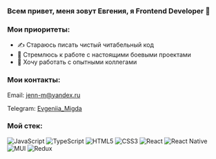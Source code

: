 ### Всем привет, меня зовут Евгения, я Frontend Developer 👋

### Мои приоритеты:
- ✍ Стараюсь писать чистый читабельный код
- 🎯 Стремлюсь к работе с настоящими боевыми проектами
- 💪 Хочу работать с опытными коллегами

### Мои контакты:
Email: jenn-m@yandex.ru

Telegram: [Evgeniia_Migda]( https://t.me/Evgeniia_Migda "Telegram channel")

### Мой стек:
![JavaScript](https://img.shields.io/badge/javascript-%23323330.svg?style=for-the-badge&logo=javascript&logoColor=%23F7DF1E)  ![TypeScript](https://img.shields.io/badge/typescript-%23007ACC.svg?style=for-the-badge&logo=typescript&logoColor=white)  ![HTML5](https://img.shields.io/badge/html5-%23E34F26.svg?style=for-the-badge&logo=html5&logoColor=white)  ![CSS3](https://img.shields.io/badge/css3-%231572B6.svg?style=for-the-badge&logo=css3&logoColor=white)  ![React](https://img.shields.io/badge/react-%2320232a.svg?style=for-the-badge&logo=react&logoColor=%2361DAFB)  ![React Native](https://img.shields.io/badge/react_native-%2320232a.svg?style=for-the-badge&logo=react&logoColor=%2361DAFB) ![MUI](https://img.shields.io/badge/MUI-%230081CB.svg?style=for-the-badge&logo=mui&logoColor=white)  ![Redux](https://img.shields.io/badge/redux-%23593d88.svg?style=for-the-badge&logo=redux&logoColor=white)






